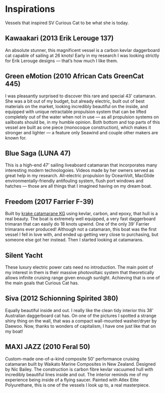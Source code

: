 # Inspirations

Vessels that inspired SV Curious Cat to be what she is today.


## Kawaakari (2013 Erik Lerouge 137)

An absolute stunner, this magnificent vessel is a carbon kevlar daggerboard cat capable of sailing at 26 knots!  Early in my research I was looking strictly for Erik Lerouge designs — that’s how much I like them.


## Green eMotion (2010 African Cats GreenCat 445)

I was pleasantly surprised to discover this rare and special 43' catamaran.  She was a bit out of my budget, but already electric, built out of best materials on the market, looking incredibly beautiful on the inside, and equipped with unique retractable propulsion system that can be lifted completely out of the water when not in use — as all propulsion systems on sailboats should be, in my humble opinion.  Both bottom and top parts of this vessel are built as one piece (monocoque construction), which makes it stronger and lighter — a feature only Seawind and couple other makers are known for.


## Blue Saga (LUNA 47)

This is a high-end 47' sailing liveaboard catamaran that incorporates many interesting modern technologoies.  Videos made by her owners served as great help in my research.  All-electric propulsion by OceanVolt, MacGlide environmentally-friendly antifouling system, flush port windows and hatches — those are all things that I imagined having on my dream boat.


## Freedom (2017 Farrier F-39)

Built by [krake catamarane KG](http://www.krake-technology.de) using kevlar, carbon, and epoxy, that hull is a real beauty.  The boat is extremely well equipped, a very fast daggerboard trimaran that can easily do 18 knots upwind.  One of the only 39' Farrier trimarans ever produced!
Although not a catamaran, this boat was the first vessel I fell in love with, and ended up getting very close to purchasing, but someone else got her instead.  Then I started looking at catamarans.


## Silent Yacht

These luxury electric power cats need no introduction.  The main point of my interest in them is their massive photovoltaic system that theoretically allows infinite cruising range given enough sunlight.  Achieving that is one of the main goals that Curious Cat has.


## Siva (2012 Schionning Spirited 380)

Equally beautiful inside and out.  I really like the clean tidy interior this 38' Australian daggerboard cat has.
On one of the pictures I spotted a strange shiny thing on the wall, that was a compact wall-mounted washer/dryer by Daewoo.  Now, thanks to wonders of capitalism, I have one just like that on my boat!


## MAXI JAZZ (2010 Feral 50)

Custom-made one-of-a-kind composite 50' performance cruising catamaran built by Waikato Marine Composites in New Zealand.
Designed by Nic Bailey.  The construction is carbon fibre kevlar vacuumed hull with incredibly beautiful lines inside and out.  The interior reminds me of my experience being inside of a flying saucer.  Painted with Atlex Elite Polyurethane, this is one of the vessels I look up to, a real masterpiece.
